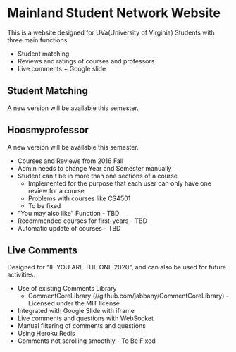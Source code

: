 # Mainland Student Network Website

This is a website designed for UVa(University of Virginia) Students with three main functions
- Student matching
- Reviews and ratings of courses and professors
- Live comments + Google slide

## Student Matching
A new version will be available this semester.

## Hoosmyprofessor
A new version will be available this semester.
- Courses and Reviews from 2016 Fall
- Admin needs to change Year and Semester manually
- Student can't be in more than one sections of a course
  - Implemented for the purpose that each user can only have one review for a course
  - Problems with courses like CS4501
  - To be fixed
- "You may also like" Function - TBD
- Recommended courses for first-years - TBD
- Automatic update of courses - TBD

## Live Comments
Designed for "IF YOU ARE THE ONE 2020", and can also be used for future activities. 
- Use of existing Comments Library
  - CommentCoreLibrary (//github.com/jabbany/CommentCoreLibrary) - Licensed under the MIT license
- Integrated with Google Slide with iframe
- Live comments and questions with WebSocket
- Manual filtering of comments and questions
- Using Heroku Redis
- Comments not scrolling smoothly - To Be Fixed